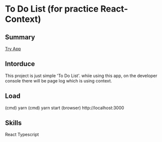 # To Do List (for practice React-Context)

## Summary
[Try App](https://whlee0525.github.io/todo-react-context/)


## Intorduce
This project is just simple 'To Do List'.
whiie using this app, 
on the developer console
there will be page log which is using context.

## Load
(cmd) yarn
(cmd) yarn start
(browser) http://localhost:3000

## Skills
React
Typescript
